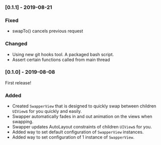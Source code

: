 ### [0.1.1] - 2019-08-21

### Fixed 
- swapTo() cancels previous request

### Changed
- Using new git hooks tool. A packaged bash script. 
- Assert certain functions called from main thread

### [0.1.0] - 2019-08-08

First release!

### Added 
- Created `SwapperView` that is designed to quickly swap between children `UIView`s for you quickly and easily. 
- Swapper automatically fades in and out animation on the views when swapping. 
- Swapper updates AutoLayout constraints of children `UIView`s for you. 
- Added way to set default configuration of `SwapperView` instances. 
- Added way to set configuration of 1 instance of `SwapperView`. 